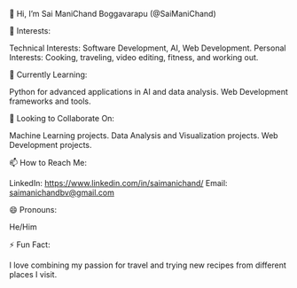👋 Hi, I’m Sai ManiChand Boggavarapu (@SaiManiChand)


👀 Interests:

Technical Interests: 
Software Development, AI, Web Development.
Personal Interests: 
Cooking, traveling, video editing, fitness, and working out.

🌱 Currently Learning:


Python for advanced applications in AI and data analysis.
Web Development frameworks and tools.

💞️ Looking to Collaborate On:


Machine Learning projects.
Data Analysis and Visualization projects.
Web Development projects.

📫 How to Reach Me:


LinkedIn: https://www.linkedin.com/in/saimanichand/
Email: saimanichandbv@gmail.com


😄 Pronouns:

He/Him


⚡ Fun Fact:

I love combining my passion for travel and trying new recipes from different places I visit.
